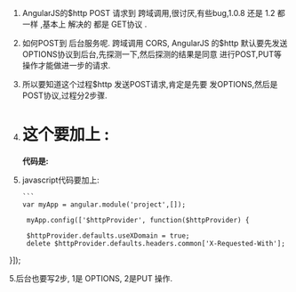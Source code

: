 1. AngularJS的$http POST 请求到 跨域调用,很讨厌,有些bug,1.0.8 还是 1.2 都一样 ,基本上 解决的 都是 GET协议 .
2. 如何POST到 后台服务呢. 跨域调用 CORS, AngularJS 的$http 默认要先发送OPTIONS协议到后台,先探测一下,然后探测的结果是同意
   进行POST,PUT等操作才能做进一步的请求.
3. 所以要知道这个过程$http 发送POST请求,肯定是先要 发OPTIONS,然后是POST协议,过程分2步骤.
4. # 这个要加上  :
   **代码是:**
5. javascript代码要加上:


       ```
       var myApp = angular.module('project',[]);

		myApp.config(['$httpProvider', function($httpProvider) {
  
        $httpProvider.defaults.useXDomain = true;
        delete $httpProvider.defaults.headers.common['X-Requested-With'];
  }]);
 
5.后台也要写2步, 1是 OPTIONS, 2是PUT 操作.
